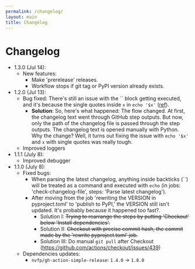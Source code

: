 ```yaml
---
permalink: /changelog/
layout: main
title: Changelog
---
```


# Changelog

- 1.3.0 (Jul 14):
    - New features:
        - Make 'prerelease' releases.
        - Workflow stops if git tag or PyPI version already exists.
- 1.2.0 (Jul 13):
    - Bug fixed: There's still an issue with the \`\` block getting executed, and it's because the single quotes inside `x` in `echo '$x'` ([ref](https://github.com/nvfp/now-i-can-sleep/actions/runs/5540835444/jobs/10113450912)).
        - **Solution**: So, here's what happened: The flow changed. At first, the changelog text went through GitHub step outputs. But now, only the path of the changelog file is passed through the step outputs. The changelog text is opened manually with Python. Why the change? Well, it turns out fixing the issue with `echo '$x'` and `x` with single quotes was really tough.
    - Improved loggers
- 1.1.1 (July 8):
    - Improved debugger
- 1.1.0 (July 8):
    - Fixed bugs:
        - When parsing the latest changelog, anything inside backticks (\`\`) will be treated as a command and executed with `echo` (in jobs: 'check-changelog-file', steps: 'Parse latest changelog').
        - After moving from the job 'rewriting the VERSION in pyproject.toml' to 'publish to PyPI,' the VERSION still isn't updated. It's probably because it happened too fast?.
            - Solution I: ~~Trying to rearrange the steps by putting 'Checkout' below 'Install dependencies'.~~
            - Solution II: ~~Checkout with precise commit hash, the commit made by the 'rewrite pyproject.toml' job.~~
            - Solution III: Do manual `git pull` after Checkout (https://github.com/actions/checkout/issues/439)
    - Dependencies updates:
        - `nvfp/gh-action-simple-release`: `1.4.0` -> `1.8.0`
